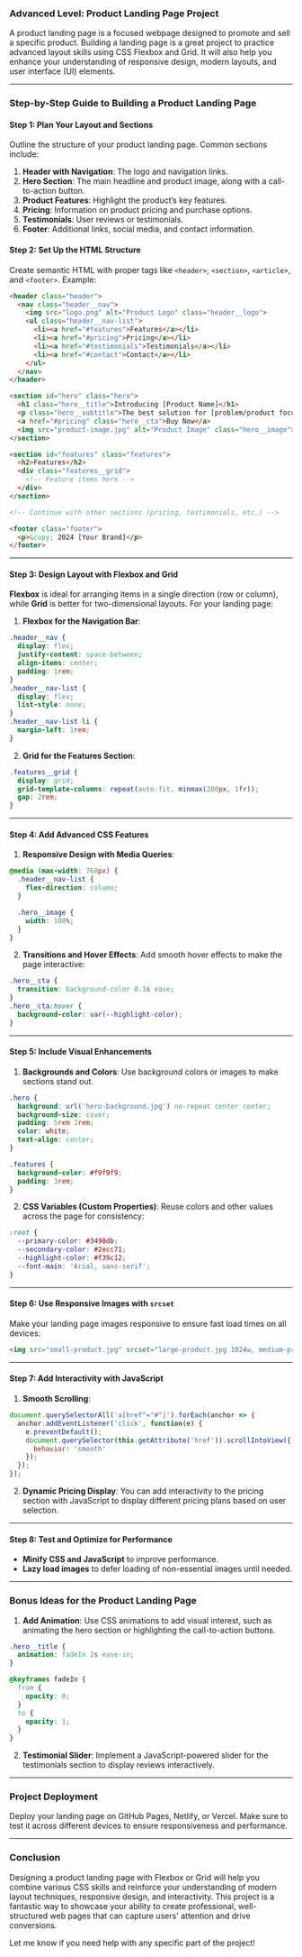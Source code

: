 ### Advanced Level: Product Landing Page Project

A product landing page is a focused webpage designed to promote and sell a specific product. Building a landing page is a great project to practice advanced layout skills using CSS Flexbox and Grid. It will also help you enhance your understanding of responsive design, modern layouts, and user interface (UI) elements.

---

### **Step-by-Step Guide to Building a Product Landing Page**

#### **Step 1: Plan Your Layout and Sections**

Outline the structure of your product landing page. Common sections include:
1. **Header with Navigation**: The logo and navigation links.
2. **Hero Section**: The main headline and product image, along with a call-to-action button.
3. **Product Features**: Highlight the product’s key features.
4. **Pricing**: Information on product pricing and purchase options.
5. **Testimonials**: User reviews or testimonials.
6. **Footer**: Additional links, social media, and contact information.

#### **Step 2: Set Up the HTML Structure**

Create semantic HTML with proper tags like `<header>`, `<section>`, `<article>`, and `<footer>`. Example:

```html
<header class="header">
  <nav class="header__nav">
    <img src="logo.png" alt="Product Logo" class="header__logo">
    <ul class="header__nav-list">
      <li><a href="#features">Features</a></li>
      <li><a href="#pricing">Pricing</a></li>
      <li><a href="#testimonials">Testimonials</a></li>
      <li><a href="#contact">Contact</a></li>
    </ul>
  </nav>
</header>

<section id="hero" class="hero">
  <h1 class="hero__title">Introducing [Product Name]</h1>
  <p class="hero__subtitle">The best solution for [problem/product focus]</p>
  <a href="#pricing" class="hero__cta">Buy Now</a>
  <img src="product-image.jpg" alt="Product Image" class="hero__image">
</section>

<section id="features" class="features">
  <h2>Features</h2>
  <div class="features__grid">
    <!-- Feature items here -->
  </div>
</section>

<!-- Continue with other sections (pricing, testimonials, etc.) -->

<footer class="footer">
  <p>&copy; 2024 [Your Brand]</p>
</footer>
```

---

#### **Step 3: Design Layout with Flexbox and Grid**

**Flexbox** is ideal for arranging items in a single direction (row or column), while **Grid** is better for two-dimensional layouts. For your landing page:

1. **Flexbox for the Navigation Bar**:

```css
.header__nav {
  display: flex;
  justify-content: space-between;
  align-items: center;
  padding: 1rem;
}
.header__nav-list {
  display: flex;
  list-style: none;
}
.header__nav-list li {
  margin-left: 1rem;
}
```

2. **Grid for the Features Section**:

```css
.features__grid {
  display: grid;
  grid-template-columns: repeat(auto-fit, minmax(200px, 1fr));
  gap: 2rem;
}
```

---

#### **Step 4: Add Advanced CSS Features**

1. **Responsive Design with Media Queries**:

```css
@media (max-width: 768px) {
  .header__nav-list {
    flex-direction: column;
  }

  .hero__image {
    width: 100%;
  }
}
```

2. **Transitions and Hover Effects**:
   Add smooth hover effects to make the page interactive:

```css
.hero__cta {
  transition: background-color 0.3s ease;
}
.hero__cta:hover {
  background-color: var(--highlight-color);
}
```

---

#### **Step 5: Include Visual Enhancements**

1. **Backgrounds and Colors**:
   Use background colors or images to make sections stand out.

```css
.hero {
  background: url('hero-background.jpg') no-repeat center center;
  background-size: cover;
  padding: 5rem 2rem;
  color: white;
  text-align: center;
}

.features {
  background-color: #f9f9f9;
  padding: 3rem;
}
```

2. **CSS Variables (Custom Properties)**:
   Reuse colors and other values across the page for consistency:

```css
:root {
  --primary-color: #3498db;
  --secondary-color: #2ecc71;
  --highlight-color: #f39c12;
  --font-main: 'Arial, sans-serif';
}
```

---

#### **Step 6: Use Responsive Images with `srcset`**

Make your landing page images responsive to ensure fast load times on all devices:

```html
<img src="small-product.jpg" srcset="large-product.jpg 1024w, medium-product.jpg 768w, small-product.jpg 480w" alt="Product Image">
```

---

#### **Step 7: Add Interactivity with JavaScript**

1. **Smooth Scrolling**:

```js
document.querySelectorAll('a[href^="#"]').forEach(anchor => {
  anchor.addEventListener('click', function(e) {
    e.preventDefault();
    document.querySelector(this.getAttribute('href')).scrollIntoView({
      behavior: 'smooth'
    });
  });
});
```

2. **Dynamic Pricing Display**:
   You can add interactivity to the pricing section with JavaScript to display different pricing plans based on user selection.

---

#### **Step 8: Test and Optimize for Performance**

- **Minify CSS and JavaScript** to improve performance.
- **Lazy load images** to defer loading of non-essential images until needed.

---

### **Bonus Ideas for the Product Landing Page**

1. **Add Animation**:
   Use CSS animations to add visual interest, such as animating the hero section or highlighting the call-to-action buttons.

```css
.hero__title {
  animation: fadeIn 2s ease-in;
}

@keyframes fadeIn {
  from {
    opacity: 0;
  }
  to {
    opacity: 1;
  }
}
```

2. **Testimonial Slider**:
   Implement a JavaScript-powered slider for the testimonials section to display reviews interactively.

---

### **Project Deployment**

Deploy your landing page on GitHub Pages, Netlify, or Vercel. Make sure to test it across different devices to ensure responsiveness and performance.

---

### **Conclusion**

Designing a product landing page with Flexbox or Grid will help you combine various CSS skills and reinforce your understanding of modern layout techniques, responsive design, and interactivity. This project is a fantastic way to showcase your ability to create professional, well-structured web pages that can capture users' attention and drive conversions.

Let me know if you need help with any specific part of the project!